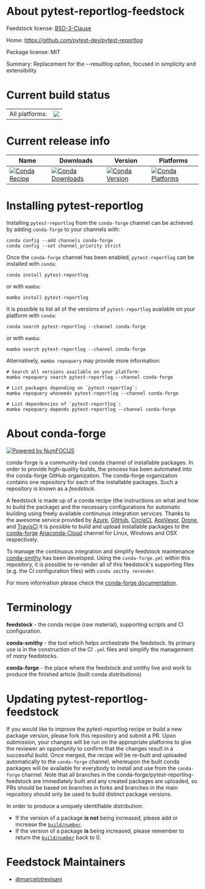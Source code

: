 About pytest-reportlog-feedstock
================================

Feedstock license: [BSD-3-Clause](https://github.com/conda-forge/pytest-reportlog-feedstock/blob/main/LICENSE.txt)

Home: https://github.com/pytest-dev/pytest-reportlog

Package license: MIT

Summary: Replacement for the --resultlog option, focused in simplicity and extensibility

Current build status
====================


<table><tr><td>All platforms:</td>
    <td>
      <a href="https://dev.azure.com/conda-forge/feedstock-builds/_build/latest?definitionId=10118&branchName=main">
        <img src="https://dev.azure.com/conda-forge/feedstock-builds/_apis/build/status/pytest-reportlog-feedstock?branchName=main">
      </a>
    </td>
  </tr>
</table>

Current release info
====================

| Name | Downloads | Version | Platforms |
| --- | --- | --- | --- |
| [![Conda Recipe](https://img.shields.io/badge/recipe-pytest--reportlog-green.svg)](https://anaconda.org/conda-forge/pytest-reportlog) | [![Conda Downloads](https://img.shields.io/conda/dn/conda-forge/pytest-reportlog.svg)](https://anaconda.org/conda-forge/pytest-reportlog) | [![Conda Version](https://img.shields.io/conda/vn/conda-forge/pytest-reportlog.svg)](https://anaconda.org/conda-forge/pytest-reportlog) | [![Conda Platforms](https://img.shields.io/conda/pn/conda-forge/pytest-reportlog.svg)](https://anaconda.org/conda-forge/pytest-reportlog) |

Installing pytest-reportlog
===========================

Installing `pytest-reportlog` from the `conda-forge` channel can be achieved by adding `conda-forge` to your channels with:

```
conda config --add channels conda-forge
conda config --set channel_priority strict
```

Once the `conda-forge` channel has been enabled, `pytest-reportlog` can be installed with `conda`:

```
conda install pytest-reportlog
```

or with `mamba`:

```
mamba install pytest-reportlog
```

It is possible to list all of the versions of `pytest-reportlog` available on your platform with `conda`:

```
conda search pytest-reportlog --channel conda-forge
```

or with `mamba`:

```
mamba search pytest-reportlog --channel conda-forge
```

Alternatively, `mamba repoquery` may provide more information:

```
# Search all versions available on your platform:
mamba repoquery search pytest-reportlog --channel conda-forge

# List packages depending on `pytest-reportlog`:
mamba repoquery whoneeds pytest-reportlog --channel conda-forge

# List dependencies of `pytest-reportlog`:
mamba repoquery depends pytest-reportlog --channel conda-forge
```


About conda-forge
=================

[![Powered by
NumFOCUS](https://img.shields.io/badge/powered%20by-NumFOCUS-orange.svg?style=flat&colorA=E1523D&colorB=007D8A)](https://numfocus.org)

conda-forge is a community-led conda channel of installable packages.
In order to provide high-quality builds, the process has been automated into the
conda-forge GitHub organization. The conda-forge organization contains one repository
for each of the installable packages. Such a repository is known as a *feedstock*.

A feedstock is made up of a conda recipe (the instructions on what and how to build
the package) and the necessary configurations for automatic building using freely
available continuous integration services. Thanks to the awesome service provided by
[Azure](https://azure.microsoft.com/en-us/services/devops/), [GitHub](https://github.com/),
[CircleCI](https://circleci.com/), [AppVeyor](https://www.appveyor.com/),
[Drone](https://cloud.drone.io/welcome), and [TravisCI](https://travis-ci.com/)
it is possible to build and upload installable packages to the
[conda-forge](https://anaconda.org/conda-forge) [Anaconda-Cloud](https://anaconda.org/)
channel for Linux, Windows and OSX respectively.

To manage the continuous integration and simplify feedstock maintenance
[conda-smithy](https://github.com/conda-forge/conda-smithy) has been developed.
Using the ``conda-forge.yml`` within this repository, it is possible to re-render all of
this feedstock's supporting files (e.g. the CI configuration files) with ``conda smithy rerender``.

For more information please check the [conda-forge documentation](https://conda-forge.org/docs/).

Terminology
===========

**feedstock** - the conda recipe (raw material), supporting scripts and CI configuration.

**conda-smithy** - the tool which helps orchestrate the feedstock.
                   Its primary use is in the construction of the CI ``.yml`` files
                   and simplify the management of *many* feedstocks.

**conda-forge** - the place where the feedstock and smithy live and work to
                  produce the finished article (built conda distributions)


Updating pytest-reportlog-feedstock
===================================

If you would like to improve the pytest-reportlog recipe or build a new
package version, please fork this repository and submit a PR. Upon submission,
your changes will be run on the appropriate platforms to give the reviewer an
opportunity to confirm that the changes result in a successful build. Once
merged, the recipe will be re-built and uploaded automatically to the
`conda-forge` channel, whereupon the built conda packages will be available for
everybody to install and use from the `conda-forge` channel.
Note that all branches in the conda-forge/pytest-reportlog-feedstock are
immediately built and any created packages are uploaded, so PRs should be based
on branches in forks and branches in the main repository should only be used to
build distinct package versions.

In order to produce a uniquely identifiable distribution:
 * If the version of a package **is not** being increased, please add or increase
   the [``build/number``](https://docs.conda.io/projects/conda-build/en/latest/resources/define-metadata.html#build-number-and-string).
 * If the version of a package **is** being increased, please remember to return
   the [``build/number``](https://docs.conda.io/projects/conda-build/en/latest/resources/define-metadata.html#build-number-and-string)
   back to 0.

Feedstock Maintainers
=====================

* [@marcelotrevisani](https://github.com/marcelotrevisani/)

